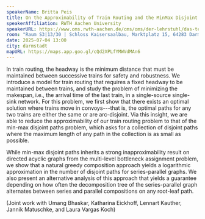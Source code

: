 ```yaml
---
speakerName: Britta Peis
title: On the Approximability of Train Routing and the MinMax Disjoint Paths Problem
speakerAffiliation: RWTH Aachen University
speakerURL: https://www.oms.rwth-aachen.de/cms/oms/der-lehrstuhl/das-team/peis-britta/~mlba/publikationen/
room: "Raum S3|13/30 | Schloss Kaisersaalbau, Marktplatz 15, 64283 Darmstadt"
date: 2025-07-04 13:00
city: darmstadt
mapURL: https://maps.app.goo.gl/cQd2XPLfYMWVdMAn6
---
```

In train routing, the headway is the minimum distance that must be maintained between successive trains for safety and robustness. We introduce a model for train routing that requires a fixed headway to be maintained between trains, and study the problem of minimizing the makespan, i.e., the arrival time of the last train, in a single-source single-sink network. For this problem, we first show that there exists an optimal solution where trains move in convoys---that is, the optimal paths for any two trains are either the same or are arc-disjoint.
Via this insight, we are able to reduce the approximability of our train routing problem to that of the min-max disjoint paths problem, which asks for a collection of disjoint paths where the maximum length of any path in the collection is as small as possible.

While min-max disjoint paths inherits a strong inapproximability result on directed acyclic graphs from the multi-level bottleneck assignment problem, we show that a natural greedy composition approach yields a logarithmic approximation in the number of disjoint paths for series-parallel graphs.
We also present an alternative analysis of this approach that yields a guarantee depending on how often the decomposition tree of the series-parallel graph alternates between series and parallel compositions on any root-leaf path.

(Joint work with Umang Bhaskar, Katharina Eickhoff, Lennart Kauther, Jannik Matuschke, and Laura Vargas Koch)
